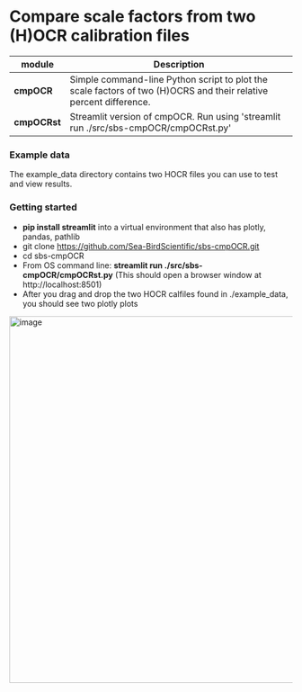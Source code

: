 # Compare scale factors from two (H)OCR calibration files 

| module | Description |
| ------ | ----------- |
| **cmpOCR** | Simple command-line Python script to plot the scale factors of two (H)OCRS and their relative percent difference.|
| **cmpOCRst** | Streamlit version of cmpOCR.  Run using 'streamlit run ./src/sbs-cmpOCR/cmpOCRst.py' |

### Example data
The example_data directory contains two HOCR files you can use to test and view results.

### Getting started
* **pip install streamlit** into a virtual environment that also has plotly, pandas, pathlib
* git clone https://github.com/Sea-BirdScientific/sbs-cmpOCR.git
* cd sbs-cmpOCR
* From OS command line: **streamlit run ./src/sbs-cmpOCR/cmpOCRst.py** (This should open a browser window at http://localhost:8501)
* After you drag and drop the two HOCR calfiles found in ./example_data, you should see two plotly plots

<img width="652" alt="image" src="https://github.com/Sea-BirdScientific/sbs-cmpOCR/assets/68403249/1c602510-4915-4a18-84a1-3994254e6e1e">
